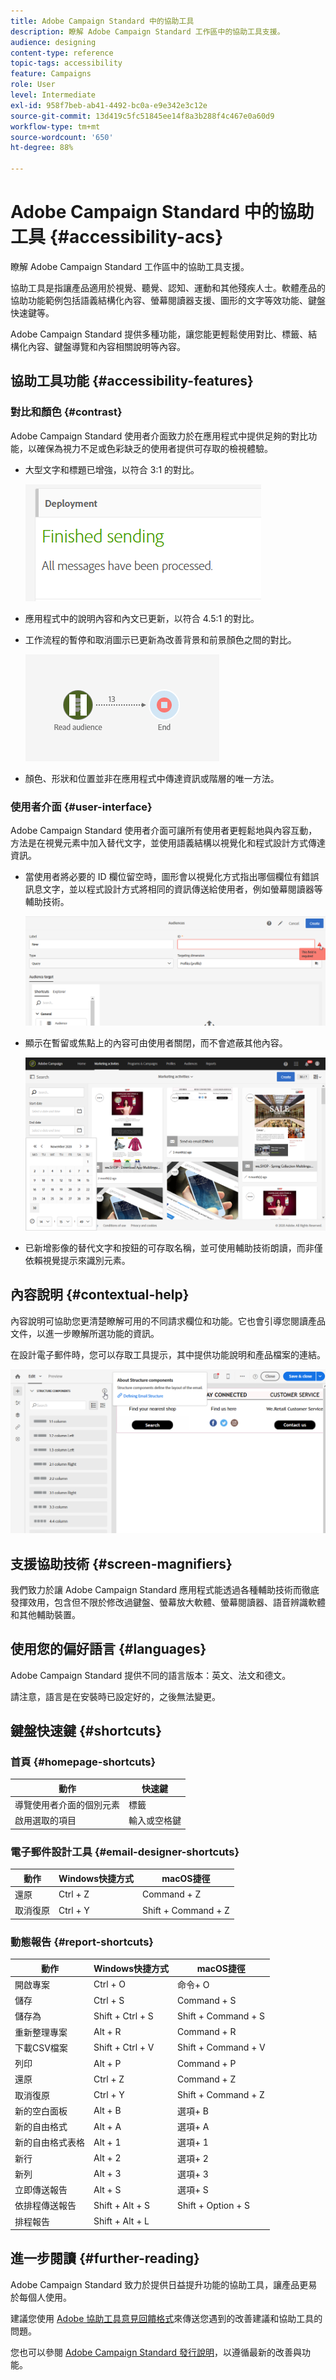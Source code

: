 ```yaml
---
title: Adobe Campaign Standard 中的協助工具
description: 瞭解 Adobe Campaign Standard 工作區中的協助工具支援。
audience: designing
content-type: reference
topic-tags: accessibility
feature: Campaigns
role: User
level: Intermediate
exl-id: 958f7beb-ab41-4492-bc0a-e9e342e3c12e
source-git-commit: 13d419c5fc51845ee14f8a3b288f4c467e0a60d9
workflow-type: tm+mt
source-wordcount: '650'
ht-degree: 88%

---
```


# Adobe Campaign Standard 中的協助工具 {#accessibility-acs}

瞭解 Adobe Campaign Standard 工作區中的協助工具支援。

協助工具是指讓產品適用於視覺、聽覺、認知、運動和其他殘疾人士。軟體產品的協助功能範例包括語義結構化內容、螢幕閱讀器支援、圖形的文字等效功能、鍵盤快速鍵等。

Adobe Campaign Standard 提供多種功能，讓您能更輕鬆使用對比、標籤、結構化內容、鍵盤導覽和內容相關說明等內容。

## 協助工具功能 {#accessibility-features}

### 對比和顏色 {#contrast}

Adobe Campaign Standard 使用者介面致力於在應用程式中提供足夠的對比功能，以確保為視力不足或色彩缺乏的使用者提供可存取的檢視體驗。

* 大型文字和標題已增強，以符合 3:1 的對比。

   ![](assets/accessibility_2.png)

* 應用程式中的說明內容和內文已更新，以符合 4.5:1 的對比。

* 工作流程的暫停和取消圖示已更新為改善背景和前景顏色之間的對比。

   ![](assets/accessibility_1.png)

* 顏色、形狀和位置並非在應用程式中傳達資訊或階層的唯一方法。

### 使用者介面 {#user-interface}

Adobe Campaign Standard 使用者介面可讓所有使用者更輕鬆地與內容互動，方法是在視覺元素中加入替代文字，並使用語義結構以視覺化和程式設計方式傳達資訊。

* 當使用者將必要的 ID 欄位留空時，圖形會以視覺化方式指出哪個欄位有錯誤訊息文字，並以程式設計方式將相同的資訊傳送給使用者，例如螢幕閱讀器等輔助技術。

   ![](assets/accessibility_3.png)

* 顯示在暫留或焦點上的內容可由使用者關閉，而不會遮蔽其他內容。

   ![](assets/accessibility_4.png)

* 已新增影像的替代文字和按鈕的可存取名稱，並可使用輔助技術朗讀，而非僅依賴視覺提示來識別元素。

<!--
### Create responsive resize for multiple devices {#resize-devices}

When designing for multiple devices and platforms, it's important to create a seamless experience for screen sizes across mobile and desktop resolutions.

Adobe Campaign Standard allows you to design and test emails and push notifications on different devices such as: iPhone, Android devices, iPad, Android tablet and desktop.

![](assets/accessibility_6.png)
-->

## 內容說明 {#contextual-help}

內容說明可協助您更清楚瞭解可用的不同請求欄位和功能。它也會引導您閱讀產品文件，以進一步瞭解所選功能的資訊。

在設計電子郵件時，您可以存取工具提示，其中提供功能說明和產品檔案的連結。

![](assets/accessibility_7.png)

## 支援協助技術 {#screen-magnifiers}

我們致力於讓 Adobe Campaign Standard 應用程式能透過各種輔助技術而徹底發揮效用，包含但不限於修改過鍵盤、螢幕放大軟體、螢幕閱讀器、語音辨識軟體和其他輔助裝置。

## 使用您的偏好語言 {#languages}

Adobe Campaign Standard 提供不同的語言版本：英文、法文和德文。

請注意，語言是在安裝時已設定好的，之後無法變更。

## 鍵盤快速鍵 {#shortcuts}

### 首頁 {#homepage-shortcuts}

| 動作 | 快速鍵 |
| --- | --- |
| 導覽使用者介面的個別元素 | 標籤 |
| 啟用選取的項目 | 輸入或空格鍵 |

### 電子郵件設計工具 {#email-designer-shortcuts}

| 動作 | Windows快捷方式 | macOS捷徑 |
| --- | --- | --- |
| 還原 | Ctrl + Z | Command + Z |
| 取消復原 | Ctrl + Y | Shift + Command + Z |

### 動態報告 {#report-shortcuts}

| 動作 | Windows快捷方式 | macOS捷徑 |
| --- | --- | --- |
| 開啟專案 | Ctrl + O | 命令+ O |
| 儲存 | Ctrl + S | Command + S |
| 儲存為 | Shift + Ctrl + S | Shift + Command + S |
| 重新整理專案 | Alt + R | Command + R |
| 下載CSV檔案 | Shift + Ctrl + V | Shift + Command + V |
| 列印 | Alt + P | Command + P |
| 還原 | Ctrl + Z | Command + Z |
| 取消復原 | Ctrl + Y | Shift + Command + Z |
| 新的空白面板 | Alt + B | 選項+ B |
| 新的自由格式 | Alt + A | 選項+ A |
| 新的自由格式表格 | Alt + 1 | 選項+ 1 |
| 新行 | Alt + 2 | 選項+ 2 |
| 新列 | Alt + 3 | 選項+ 3 |
| 立即傳送報告 | Alt + S | 選項+ S |
| 依排程傳送報告 | Shift + Alt + S | Shift + Option + S |
| 排程報告 | Shift + Alt + L | <!-- Should be 'Shift + Option + L ' but does not work on Mac --> |

## 進一步閱讀 {#further-reading}

Adobe Campaign Standard 致力於提供日益提升功能的協助工具，讓產品更易於每個人使用。

建議您使用 [Adobe 協助工具意見回饋格式](https://www.adobe.com/accessibility/feedback.html)來傳送您遇到的改善建議和協助工具的問題。

您也可以參閱 [Adobe Campaign Standard 發行說明](https://experienceleague.adobe.com/docs/campaign-standard/using/release-notes/release-notes.html?lang=zh-Hant#release-notes)，以遵循最新的改善與功能。
